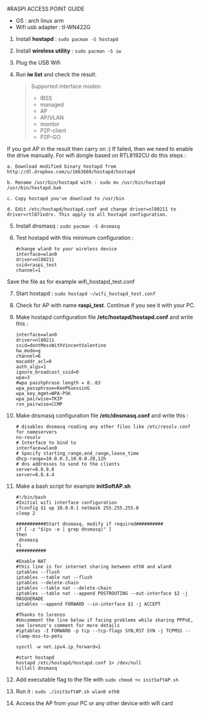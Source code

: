 #RASPI ACCESS POINT GUIDE

 - OS					: arch linux arm
 - Wifi usb adapter 	: tl-WN422G

1. Install **hostapd** 			: `sudo pacman -S hostapd`
2. Install **wireless utility** 	: `sudo pacman -S iw`
3. Plug the USB Wifi
4. Run **iw list** and check the result.
	
	> Supported interface modes:
	> * IBSS
	> * managed
	> * AP			
	> * AP/VLAN
	> * monitor
	> * P2P-client
	> * P2P-GO

 If you got AP in the result then carry on :)
 If failed, then we need to enable the drive manually. For wifi dongle based on RTL8192CU do this steps :

	a. Download modified binary hostapd from http://dl.dropbox.com/u/1663660/hostapd/hostapd

	b. Rename /usr/bin/hostapd with : sudo mv /usr/bin/hostapd /usr/bin/hostapd.bak

	c. Copy hostapd you've download to /usr/bin

	d. Edit /etc/hostapd/hostapd.conf and change driver=nl80211 to driver=rtl871xdrv. This apply to all hostapd configuration.

5. Install dnsmasq	: ```sudo pacman -S dnsmasq```
6. Test hostapd with this minimum configuration :

	```
	#change wlan0 to your wireless device
	interface=wlan0
	driver=nl80211
	ssid=raspi_test
	channel=1
	```

 Save the file as for example wifi_hostapd_test.conf

7. Start hostapd : ```sudo hostapd ~/wifi_hostapd_test.conf```

8. Check for AP with name **raspi_test**. Continue if you see it with your PC.
9. Make hostapd configuration file **/etc/hostapd/hostapd.conf** and write this :

	```
	interface=wlan0
	driver=nl80211
	ssid=dontMessWithVincentValentine
	hw_mode=g
	channel=6
	macaddr_acl=0
	auth_algs=1
	ignore_broadcast_ssid=0
	wpa=3
	#wpa passhphrase length = 8..63
	wpa_passphrase=KeePGuessinG
	wpa_key_mgmt=WPA-PSK
	wpa_pairwise=TKIP
	rsn_pairwise=CCMP
	```

10. Make dnsmasq configuration file **/etc/dnsmasq.conf** and write this :

	```
	# disables dnsmasq reading any other files like /etc/resolv.conf for nameservers
	no-resolv
	# Interface to bind to
	interface=wlan0
	# Specify starting_range,end_range,lease_time
	dhcp-range=10.0.0.3,10.0.0.20,12h
	# dns addresses to send to the clients
	server=8.8.8.8
	server=8.8.4.4
	```

11. Make a bash script for example **initSoftAP.sh**

	```
	#!/bin/bash
	#Initial wifi interface configuration
	ifconfig $1 up 10.0.0.1 netmask 255.255.255.0
	sleep 2
	 
	###########Start dnsmasq, modify if required##########
	if [ -z "$(ps -e | grep dnsmasq)" ]
	then
	 dnsmasq
	fi
	###########
	 
	#Enable NAT
	#this line is for internet sharing between eth0 and wlan0
	iptables --flush
	iptables --table nat --flush
	iptables --delete-chain
	iptables --table nat --delete-chain
	iptables --table nat --append POSTROUTING --out-interface $2 -j MASQUERADE
	iptables --append FORWARD --in-interface $1 -j ACCEPT
	 
	#Thanks to lorenzo
	#Uncomment the line below if facing problems while sharing PPPoE, see lorenzo's comment for more details
	#iptables -I FORWARD -p tcp --tcp-flags SYN,RST SYN -j TCPMSS --clamp-mss-to-pmtu
	 
	sysctl -w net.ipv4.ip_forward=1
	 
	#start hostapd
	hostapd /etc/hostapd/hostapd.conf 1> /dev/null
	killall dnsmasq
	```

12. Add executable flag to the file with `sudo chmod +x initSoftAP.sh`
13. Run it : `sudo ./initSoftAP.sh wlan0 eth0`
14. Access the AP from your PC or any other device with wifi card

